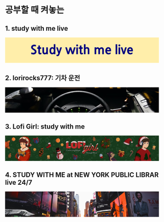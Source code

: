 # 공부할 때 켜놓는

## 1. study with me live
<a href='https://www.youtube.com/results?search_query=study+with+me+live' target="_blank"><img src='img/studywithme.png'></a>

## 2. lorirocks777: 기차 운전
<a href='https://www.youtube.com/@lorirocks777' target="_blank"><img src='img/20241215203832.png'></a>

## 3. Lofi Girl: study with me
<a href='https://www.youtube.com/@LofiGirl' target="_blank"><img src='img/20241215204043.png'></a>

## 4. STUDY WITH ME at NEW YORK PUBLIC LIBRAR live 24/7
<a href='https://www.youtube.com/watch?v=eaF7FQ1BX8w&list=TLPQMTUxMjIwMjSqq9anqvprSQ&index=1' target="_blank"><img src='img/20241215204714.png'></a>

